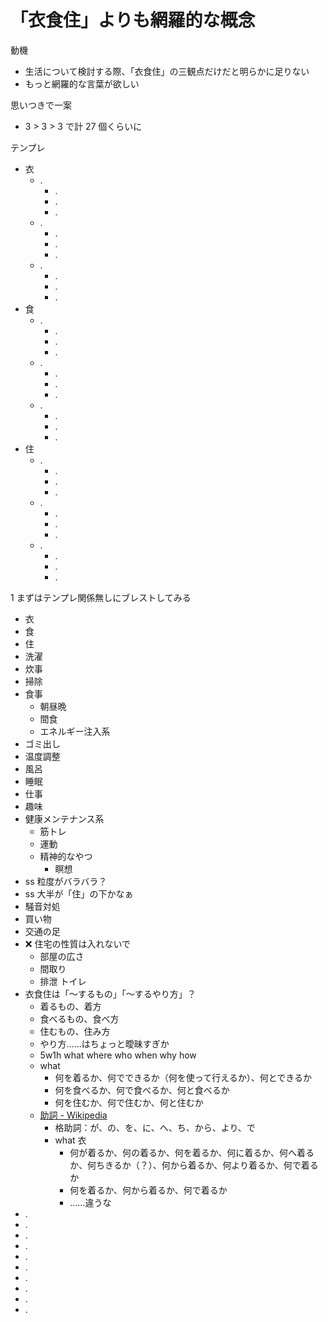 # 「衣食住」よりも網羅的な概念
動機

- 生活について検討する際、「衣食住」の三観点だけだと明らかに足りない
- もっと網羅的な言葉が欲しい

思いつきで一案

- 3 > 3 > 3 で計 27 個くらいに

テンプレ

- 衣
  - .
    - .
    - .
    - .
  - .
    - .
    - .
    - .
  - .
    - .
    - .
    - .
- 食
  - .
    - .
    - .
    - .
  - .
    - .
    - .
    - .
  - .
    - .
    - .
    - .
- 住
  - .
    - .
    - .
    - .
  - .
    - .
    - .
    - .
  - .
    - .
    - .
    - .

1 まずはテンプレ関係無しにブレストしてみる

- 衣
- 食
- 住
- 洗濯
- 炊事
- 掃除
- 食事
  - 朝昼晩
  - 間食
  - エネルギー注入系
- ゴミ出し
- 温度調整
- 風呂
- 睡眠
- 仕事
- 趣味
- 健康メンテナンス系
  - 筋トレ
  - 運動
  - 精神的なやつ
    - 瞑想
- ss 粒度がバラバラ？
- ss 大半が「住」の下かなぁ
- 騒音対処
- 買い物
- 交通の足
- :x: 住宅の性質は入れないで
  - 部屋の広さ
  - 間取り
  - 排泄 トイレ
- 衣食住は「～するもの」「～するやり方」？
  - 着るもの、着方
  - 食べるもの、食べ方
  - 住むもの、住み方
  - やり方……はちょっと曖昧すぎか
  - 5w1h what where who when why how
  - what
    - 何を着るか、何でできるか（何を使って行えるか）、何とできるか
    - 何を食べるか、何で食べるか、何と食べるか
    - 何を住むか、何で住むか、何と住むか
  - [助詞 - Wikipedia](https://ja.wikipedia.org/wiki/%E5%8A%A9%E8%A9%9E)
    - 格助詞：が、の、を、に、へ、ち、から、より、で
    - what 衣
      - 何が着るか、何の着るか、何を着るか、何に着るか、何へ着るか、何ちきるか（？）、何から着るか、何より着るか、何で着るか
      - 何を着るか、何から着るか、何で着るか
      - ……違うな
- .
- .
- .
- .
- .
- .
- .
- .
- .
- .
